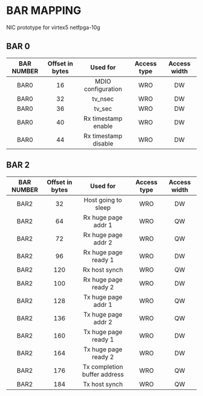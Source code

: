 BAR MAPPING
============
NIC prototype for virtex5 netfpga-10g

## BAR 0

| BAR NUMBER | Offset in bytes | Used for | Access type | Access width |
|:----------:|:---------------:|:--------:|:-----------:|:------------:|
| BAR0 | 16 | MDIO configuration | WRO | DW |
| BAR0 | 32 | tv_nsec | WRO | DW |
| BAR0 | 36 | tv_sec | WRO | DW |
| BAR0 | 40 | Rx timestamp enable | WRO | DW |
| BAR0 | 44 | Rx timestamp disable | WRO | DW |

## BAR 2

| BAR NUMBER | Offset in bytes | Used for | Access type | Access width |
|:----------:|:---------------:|:--------:|:-----------:|:------------:|
| BAR2 | 32 | Host going to sleep | WRO | DW |
| BAR2 | 64 | Rx huge page addr 1 | WRO | QW |
| BAR2 | 72 | Rx huge page addr 2 | WRO | QW |
| BAR2 | 96 | Rx huge page ready 1 | WRO | DW |
| BAR2 | 120 | Rx host synch | WRO | QW |
| BAR2 | 100 | Rx huge page ready 2 | WRO | DW |
| BAR2 | 128 | Tx huge page addr 1 | WRO | QW |
| BAR2 | 136 | Tx huge page addr 2 | WRO | QW |
| BAR2 | 160 | Tx huge page ready 1 | WRO | DW |
| BAR2 | 164 | Tx huge page ready 2 | WRO | DW |
| BAR2 | 176 | Tx completion buffer address | WRO | QW |
| BAR2 | 184 | Tx host synch | WRO | QW |